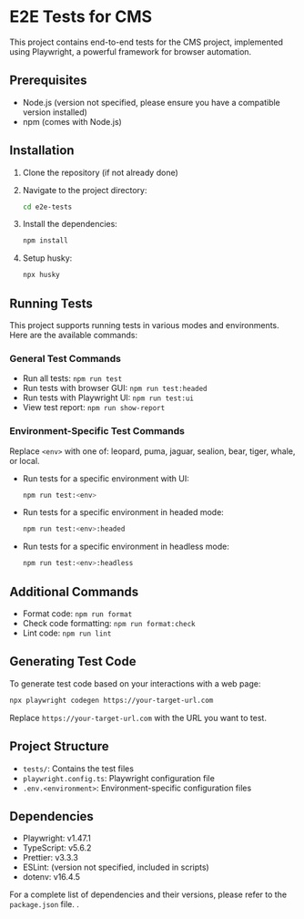 # E2E Tests for CMS

This project contains end-to-end tests for the CMS project, implemented using Playwright, a powerful framework for browser automation.

## Prerequisites

- Node.js (version not specified, please ensure you have a compatible version installed)
- npm (comes with Node.js)

## Installation

1. Clone the repository (if not already done)
2. Navigate to the project directory:
   ```bash
   cd e2e-tests
   ```
3. Install the dependencies:
   ```bash
   npm install
   ```
   
4. Setup husky:
   ```bash
   npx husky
   ```

## Running Tests

This project supports running tests in various modes and environments. Here are the available commands:

### General Test Commands

- Run all tests: `npm run test`
- Run tests with browser GUI: `npm run test:headed`
- Run tests with Playwright UI: `npm run test:ui`
- View test report: `npm run show-report`

### Environment-Specific Test Commands

Replace `<env>` with one of: leopard, puma, jaguar, sealion, bear, tiger, whale, or local.

- Run tests for a specific environment with UI:
  ```bash
  npm run test:<env>
  ```
- Run tests for a specific environment in headed mode:
  ```bash
  npm run test:<env>:headed
  ```
- Run tests for a specific environment in headless mode:
  ```bash
  npm run test:<env>:headless
  ```

## Additional Commands

- Format code: `npm run format`
- Check code formatting: `npm run format:check`
- Lint code: `npm run lint`

## Generating Test Code

To generate test code based on your interactions with a web page:

```bash
npx playwright codegen https://your-target-url.com
```

Replace `https://your-target-url.com` with the URL you want to test.

## Project Structure

- `tests/`: Contains the test files
- `playwright.config.ts`: Playwright configuration file
- `.env.<environment>`: Environment-specific configuration files

## Dependencies

- Playwright: v1.47.1
- TypeScript: v5.6.2
- Prettier: v3.3.3
- ESLint: (version not specified, included in scripts)
- dotenv: v16.4.5

For a complete list of dependencies and their versions, please refer to the `package.json` file.
.
